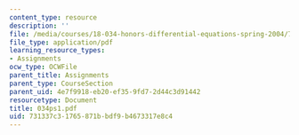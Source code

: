 ```yaml
---
content_type: resource
description: ''
file: /media/courses/18-034-honors-differential-equations-spring-2004/731337c31765871bbdf9b4673317e8c4_034ps1.pdf
file_type: application/pdf
learning_resource_types:
- Assignments
ocw_type: OCWFile
parent_title: Assignments
parent_type: CourseSection
parent_uid: 4e7f9918-eb20-ef35-9fd7-2d44c3d91442
resourcetype: Document
title: 034ps1.pdf
uid: 731337c3-1765-871b-bdf9-b4673317e8c4
---
```

